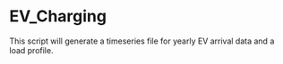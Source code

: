 # EV_Charging

This script will generate a timeseries file for yearly EV arrival data and a load profile.
